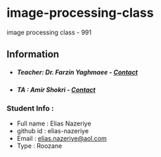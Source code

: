 # image-processing-class
image processing class - 991

## Information
* ##### Teacher: Dr. Farzin Yaghmaee - [Contact](f_yaghmaee@semnan.ac.ir)
* ##### TA : Amir Shokri - [Contact](amirshokri@semnan.ac.ir)

### Student Info :
* Full name : Elias Nazeriye
* github id : elias-nazeriye
* Email : elias.nazeriye@aol.com
* Type : Roozane
